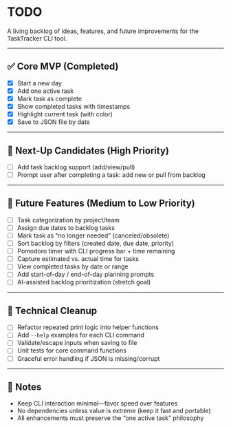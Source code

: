 # TODO

A living backlog of ideas, features, and future improvements for the TaskTracker CLI tool.

---

## ✅ Core MVP (Completed)

* [x] Start a new day
* [x] Add one active task
* [x] Mark task as complete
* [x] Show completed tasks with timestamps
* [x] Highlight current task (with color)
* [x] Save to JSON file by date

---

## 🧱 Next-Up Candidates (High Priority)

* [ ] Add task backlog support (add/view/pull)
* [ ] Prompt user after completing a task: add new or pull from backlog

---

## 🧠 Future Features (Medium to Low Priority)

* [ ] Task categorization by project/team
* [ ] Assign due dates to backlog tasks
* [ ] Mark task as “no longer needed” (canceled/obsolete)
* [ ] Sort backlog by filters (created date, due date, priority)
* [ ] Pomodoro timer with CLI progress bar + time remaining
* [ ] Capture estimated vs. actual time for tasks
* [ ] View completed tasks by date or range
* [ ] Add start-of-day / end-of-day planning prompts
* [ ] AI-assisted backlog prioritization (stretch goal)

---

## 🔧 Technical Cleanup

* [ ] Refactor repeated print logic into helper functions
* [ ] Add `--help` examples for each CLI command
* [ ] Validate/escape inputs when saving to file
* [ ] Unit tests for core command functions
* [ ] Graceful error handling if JSON is missing/corrupt

---

## 📝 Notes

* Keep CLI interaction minimal—favor speed over features
* No dependencies unless value is extreme (keep it fast and portable)
* All enhancements must preserve the “one active task” philosophy
